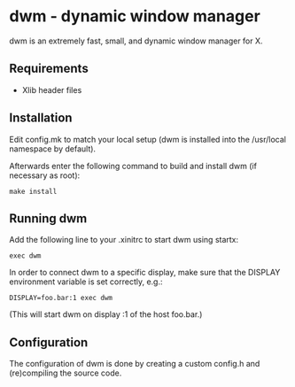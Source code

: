 # dwm - dynamic window manager
dwm is an extremely fast, small, and dynamic window manager for X.


## Requirements
* Xlib header files


## Installation
Edit config.mk to match your local setup (dwm is installed into
the /usr/local namespace by default).

Afterwards enter the following command to build and install dwm (if
necessary as root):

```shell
make install
```


## Running dwm
Add the following line to your .xinitrc to start dwm using startx:

```shell
exec dwm
```

In order to connect dwm to a specific display, make sure that
the DISPLAY environment variable is set correctly, e.g.:

```shell
DISPLAY=foo.bar:1 exec dwm
```

(This will start dwm on display :1 of the host foo.bar.)


## Configuration
The configuration of dwm is done by creating a custom config.h
and (re)compiling the source code.
